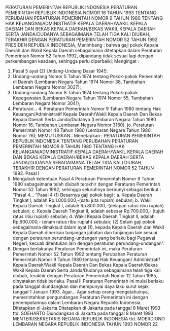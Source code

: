  PERATURAN PEMERINTAH REPUBLIK INDONESIA PERATURAN PEMERINTAH REPUBLIK INDONESIA NOMOR 16 TAHUN 1993 TENTANG PERUBAHAN PERATURAN PEMERINTAH NOMOR 9 TAHUN 1980 TENTANG HAK KEUANGAN/ADMINISTRATIF KEPALA DAERAH/WAKIL KEPALA DAERAH DAN BEKAS KEPALA DAERAH/BEKAS WAKIL KEPALA DAERAH SERTA JANDA/DUDANYA SEBAGAIMANA TELAH TIGA KALI DIUBAH, TERAKHIR DENGAN PERATURAN PEMERINTAH NOMOR 52 TAHUN 1992 PRESIDEN REPUBLIK INDONESIA,
Menimbang :
 bahwa gaji pokok Kepala Daerah dan Wakil Kepala Daerah sebagaimana ditetapkan dalam Peraturan Pemerintah Nomor 52 Tahun 1992, dipandang tidak sesuai lagi dengan perkembangan keadaan, sehingga perlu diperbaiki;
Mengingat :

1. Pasal 5 ayat (2) Undang-Undang Dasar 1945;
2. Undang-undang Nomor 5 Tahun 1974 tentang Pokok-pokok Pemerintah di Daerah (Lembaran Negara Tahun 1974 Nomor 38, Tambahan Lembaran Negara Nomor 3037);
3. Undang-undang Nomor 8 Tahun 1974 tentang Pokok-pokok Kepegawaian (Lembaran Negara Tahun 1974 Nomor 55, Tambahan Lembaran Negara Nomor 3041);
4. Peraturan… 4. Peraturan Pemerintah Nomor 9 Tahun 1980 tentang Hak Keuangan/Administratif Kepala Daerah/Wakil Kepala Daerah Dan Bekas Kepala Daerah Serta Janda/Dudanya (Lembaran Negara Tahun 1980 Nomor 16, Tambahan Lembaran Negara Nomor 3160), jo. Peraturan Pemerintah Nomor 48 Tahun 1980 (Lembaran Negara Tahun 1980 Nomor 76);
MEMUTUSKAN :
 Menetapkan : PERATURAN PEMERINTAH REPUBLIK INDONESIA TENTANG PERUBAHAN PERATURAN PEMERINTAH NOMOR 9 TAHUN 1980 TENTANG HAK KEUANGAN/ADMINISTRATIF KEPALA DAERAH/WAKIL KEPALA DAERAH DAN BEKAS KEPALA DAERAH/BEKAS KEPALA DAERAH SERTA JANDA/DUDANYA SEBAGAIMANA TELAH TIGA KALI DIUBAH, TERAKHIR DENGAN PERATURAN PEMERINTAH NOMOR 52 TAHUN 1992.
Pasal I
1. Mengubah ketentuan Pasal 4 Peraturan Pemerintah Nomor 9 Tahun 1980 sebagaimana telah diubah terakhir dengan Peraturan Pemerintah Nomor 52 Tahun 1992, sehingga seluruhnya berbunyi sebagai berikut : "Pasal 4… "Pasal 4 (1) Besarnya gaji pokok bagi :
a. Kepala Daerah Tingkat I, adalah Rp.1.000.000,-(satu juta rupiah) sebulan;
b. Wakil Kepala Daerah Tingkat I, adalah Rp.800.000,-(delapan ratus ribu rupiah) sebulan;
c. Kepala Daerah Tingkat II, adalah sebesar Rp.700.000,- (tujuh ratus ribu rupiah) sebulan;
d. Wakil Kepala Daerah Tingkat II, adalah Rp.600.000,- (enam ratus ribu rupiah) sebulan;
(2) Selain gaji pokok sebagaimana dimaksud dalam ayat (1), kepada Kepala Daerah dan Wakil Kepala Daerah diberikan tunjangan jabatan dan tunjangan lain sesuai dengan peraturan perundang-undangan yang berlaku bagi Pegawai Negeri, kecuali ditentukan lain dengan peraturan perundang-undangan".
2. Dengan berlakunya Peraturan Pemerintah ini, maka Peraturan Pemerintah Nomor 52 Tahun 1992 tentang Perubahan Peraturan Pemerintah Nomor 9 Tahun 1980 tentang Hak Keuangan/ Administratif Kepala Daerah/Wakil Kepala Daerah Dan Bekas Kepala Daerah/Bekas Wakil Kepala Daerah Serta Janda/Dudanya sebagaimana telah tiga kali diubah, terakhir dengan Peraturan Pemerintah Nomor 12 Tahun 1985, dinyatakan tidak berlaku.
Pasal II
Peraturan Pemerintah ini mulai berlaku pada tanggal diundangkan dan mempunyai daya laku surut sejak tanggal 1 Januari 1993. Agar...
Agar setiap orang mengetahuinya, memerintahkan pengundangan Peraturan Pemerintah ini dengan penempatannya dalam Lembaran Negara Republik Indonesia. Ditetapkan di Jakarta Ditetapkan di Jakarta pada tanggal 8 Maret 1993 ttd. SOEHARTO Diundangkan di Jakarta pada tanggal 8 Maret 1993 MENTERI/SEKRETARIS NEGARA REPUBLIK INDONESIA ttd. MOERDIONO LEMBARAN NEGARA REPUBLIK INDONESIA TAHUN 1993 NOMOR 22